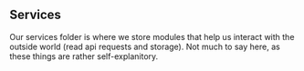Services
--------
Our services folder is where we store modules that help us interact with the outside world (read api requests and storage). Not much to say here, as these things are rather self-explanitory.
